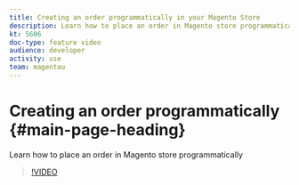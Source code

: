 ```yaml
---
title: Creating an order programmatically in your Magento Store
description: Learn how to place an order in Magento store programmatically
kt: 5606
doc-type: feature video
audience: developer
activity: use
team: magentou
---
```


# Creating an order programmatically {#main-page-heading}

Learn how to place an order in Magento store programmatically

>[!VIDEO](https://video.tv.adobe.com/v/35772)


